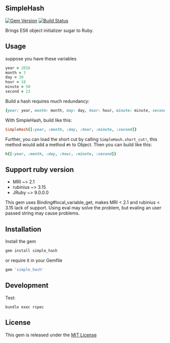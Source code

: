 ## SimpleHash
[![Gem Version](https://badge.fury.io/rb/simple_hash.svg)](https://badge.fury.io/rb/simple_hash)
[![Build Status](https://travis-ci.org/karloku/simple_hash.svg?branch=master)](https://travis-ci.org/karloku/simple_hash)

Brings ES6 object initializer sugar to Ruby.

## Usage

suppose you have these variables
```Ruby
year = 2016
month = 3
day = 30
hour = 18
minute = 50
second = 23
```

Build a hash requires much redundancy:
```Ruby
{year: year, month: month, day: day, hour: hour, minute: minute, second: second}
```

With SimpleHash, build like this:
```Ruby
SimpleHash{[:year, :month, :day, :hour, :minute, :second]}
```

Further, you can load the short cut by calling ```SimpleHash.short_cut!```, this method would add a method ```#h``` to Object.
Then you can build like this:
```Ruby
h{[:year, :month, :day, :hour, :minute, :second]}
```

## Support ruby version

+ MRI ~> 2.1
+ rubinius ~> 3.15
+ JRuby ~> 9.0.0.0

This gem uses Binding#local_variable_get, makes MRI < 2.1 and rubinius < 3.15 lack of support.
Using eval may solve the problem, but evaling an user passed string may cause problems.

## Installation

Install the gem
```sh
gem install simple_hash
```
or require it in your Gemfile
```Ruby
gem 'simple_hash'
```

## Development

Test:
```
bundle exec rspec
```

## License

This gem is released under the [MIT License](MIT-LICENSE)
